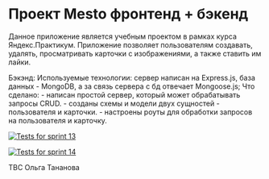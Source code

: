 # Проект Mesto фронтенд + бэкенд

Данное приложение является учебным проектом в рамках курса Яндекс.Практикум.
Приложение позволяет пользователям создавать, удалять, просматривать карточки с изображениями, а также ставить
им лайки. 

Бэкэнд:
Используемые технологии: сервер написан на Express.js, база данных - MongoDB, 
а за связь сервера с бд отвечает Mongoose.js;
  Что сделано:
    - написан простой сервер, который может обрабатывать запросы CRUD.
    - созданы схемы и модели двух сущностей - пользователя и карточки.
    - настроены роуты для обработки запросов на пользователя и карточку. 

[![Tests for sprint 13](https://github.com/${OlgaTananova}/${express-mesto-gha}/actions/workflows/tests-13-sprint.yml/badge.svg)](https://github.com/${OlgaTananova}/${express-mesto-gha}/actions/workflows/tests-13-sprint.yml)

[![Tests for sprint 14](https://github.com/${OlgaTananova}/${express-mesto-gha}/actions/workflows/tests-14-sprint.yml/badge.svg)](https://github.com/${OlgaTananova}/${express-mesto-gha}/actions/workflows/tests-14-sprint.yml)

TBC
Ольга Тананова

